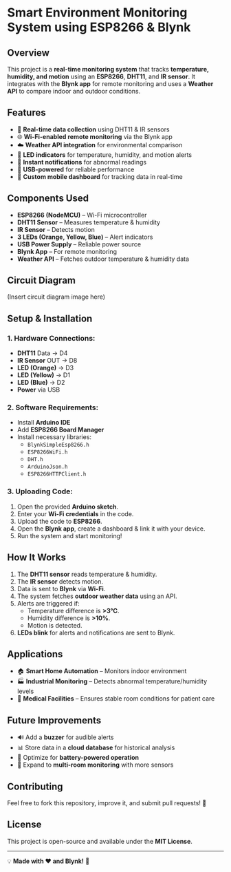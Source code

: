 # **Smart Environment Monitoring System using ESP8266 & Blynk**

## **Overview**
This project is a **real-time monitoring system** that tracks **temperature, humidity, and motion** using an **ESP8266**, **DHT11**, and **IR sensor**. It integrates with the **Blynk app** for remote monitoring and uses a **Weather API** to compare indoor and outdoor conditions.

## **Features**
- 📡 **Real-time data collection** using DHT11 & IR sensors  
- 🌐 **Wi-Fi-enabled remote monitoring** via the Blynk app  
- ☁️ **Weather API integration** for environmental comparison  
- 🚨 **LED indicators** for temperature, humidity, and motion alerts  
- 🔔 **Instant notifications** for abnormal readings  
- 🔋 **USB-powered** for reliable performance  
- 📲 **Custom mobile dashboard** for tracking data in real-time  

## **Components Used**
- **ESP8266 (NodeMCU)** – Wi-Fi microcontroller
- **DHT11 Sensor** – Measures temperature & humidity
- **IR Sensor** – Detects motion
- **3 LEDs (Orange, Yellow, Blue)** – Alert indicators
- **USB Power Supply** – Reliable power source
- **Blynk App** – For remote monitoring
- **Weather API** – Fetches outdoor temperature & humidity data

## **Circuit Diagram**
(Insert circuit diagram image here)

## **Setup & Installation**
### **1. Hardware Connections:**
- **DHT11** Data → D4
- **IR Sensor** OUT → D8
- **LED (Orange)** → D3
- **LED (Yellow)** → D1
- **LED (Blue)** → D2
- **Power** via USB

### **2. Software Requirements:**
- Install **Arduino IDE**
- Add **ESP8266 Board Manager**
- Install necessary libraries:
  - `BlynkSimpleEsp8266.h`
  - `ESP8266WiFi.h`
  - `DHT.h`
  - `ArduinoJson.h`
  - `ESP8266HTTPClient.h`

### **3. Uploading Code:**
1. Open the provided **Arduino sketch**.
2. Enter your **Wi-Fi credentials** in the code.
3. Upload the code to **ESP8266**.
4. Open the **Blynk app**, create a dashboard & link it with your device.
5. Run the system and start monitoring!

## **How It Works**
1. The **DHT11 sensor** reads temperature & humidity.
2. The **IR sensor** detects motion.
3. Data is sent to **Blynk** via **Wi-Fi**.
4. The system fetches **outdoor weather data** using an API.
5. Alerts are triggered if:
   - Temperature difference is **>3°C**.
   - Humidity difference is **>10%**.
   - Motion is detected.
6. **LEDs blink** for alerts and notifications are sent to Blynk.

## **Applications**
- 🏠 **Smart Home Automation** – Monitors indoor environment
- 🏭 **Industrial Monitoring** – Detects abnormal temperature/humidity levels
- 🏥 **Medical Facilities** – Ensures stable room conditions for patient care

## **Future Improvements**
- 🔊 Add a **buzzer** for audible alerts
- 📊 Store data in a **cloud database** for historical analysis
- 🔋 Optimize for **battery-powered operation**
- 🏢 Expand to **multi-room monitoring** with more sensors

## **Contributing**
Feel free to fork this repository, improve it, and submit pull requests! 🚀

## **License**
This project is open-source and available under the **MIT License**.

---

💡 **Made with ❤️ and Blynk!** 🚀

